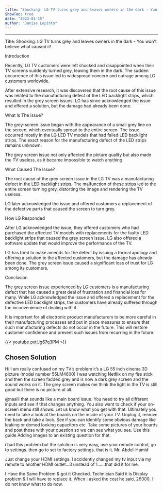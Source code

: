 ```yaml
---
title: "Shocking: LG TV turns grey and leaves owners in the dark - You won't believe what caused it!"
ShowToc: true 
date: "2023-01-15"
author: "Janise Lopinto"
---
```

*****
Title: Shocking: LG TV turns grey and leaves owners in the dark - You won't believe what caused it!

Introduction

Recently, LG TV customers were left shocked and disappointed when their TV screens suddenly turned grey, leaving them in the dark. The sudden occurrence of this issue led to widespread concern and outrage among LG customers worldwide.

After extensive research, it was discovered that the root cause of this issue was related to the manufacturing defect of the LED backlight strips, which resulted in the grey screen issues. LG has since acknowledged the issue and offered a solution, but the damage had already been done.

What Is The Issue?

The grey-screen issue began with the appearance of a small grey line on the screen, which eventually spread to the entire screen. The issue occurred mostly in the LG LED TV models that had failed LED backlight strips. The exact reason for the manufacturing defect of the LED strips remains unknown.

The grey screen issue not only affected the picture quality but also made the TV useless, as it became impossible to watch anything.

What Caused The Issue?

The root cause of the grey screen issue in the LG TV was a manufacturing defect in the LED backlight strips. The malfunction of these strips led to the entire screen turning grey, distorting the image and rendering the TV useless.

LG later acknowledged the issue and offered customers a replacement of the defective parts that caused the screen to turn grey.

How LG Responded

After LG acknowledged the issue, they offered customers who had purchased the affected TV models with replacements for the faulty LED backlight strips that caused the grey screen issue. LG also offered a software update that would improve the performance of the TV.

LG has tried to make amends for the defect by issuing a formal apology and offering a solution to the affected customers, but the damage has already been done. The grey screen issue caused a significant loss of trust for LG among its customers.

Conclusion

The grey screen issue experienced by LG customers is a manufacturing defect that has caused a great deal of frustration and financial loss for many. While LG acknowledged the issue and offered a replacement for the defective LED backlight strips, the customers have already suffered through the inconvenience of dealing with it.

It is important for all electronic product manufacturers to be more careful in their manufacturing processes and put in place measures to ensure that such manufacturing defects do not occur in the future. This will restore customer confidence and prevent such issues from recurring in the future.

{{< youtube pxtUg67q3PM >}} 



## Chosen Solution
 Hi I am really confused on my TV’s problem it’s a LG 55 inch cinema 3D picture (model number 55LM4600) I was watching Netflix on my fire stick and then the screen fadded grey and is now a dark grey screen  and the sound works on it. The grey screen makes me think the light in the TV is still good but there is no picture at all.

 @naalii that sounds like a main board issue. You need to try all different inputs and see if that changes anything. You also want to check if your on-screen menu still shows. Let us know what you get with that. Ultimately you need to take a look at the boards on the inside of your TV. Unplug it, remove the back and take a look. See if you can identify some obvious damage like leaking or domed looking capacitors etc. Take some pictures of your boards and post those with your question so we can see what you see. Use this guide Adding images to an existing question for that.

 i had this problem but the solution is very easy, use your remote control, go to settings. then go to set to factory settings. that is it.
Mr. Abdel-Hamid

 Just change your HDMI settings.  I accidently changed my tv input via my remote to another HDMI outlet…3 unstead of 1……that did it for me.

 I Have the Same Problem & got it Checked.
Technician Said it is Display problem & I will have to replace it. When I asked the cost he said, 26000.
I do not know what to do now.




